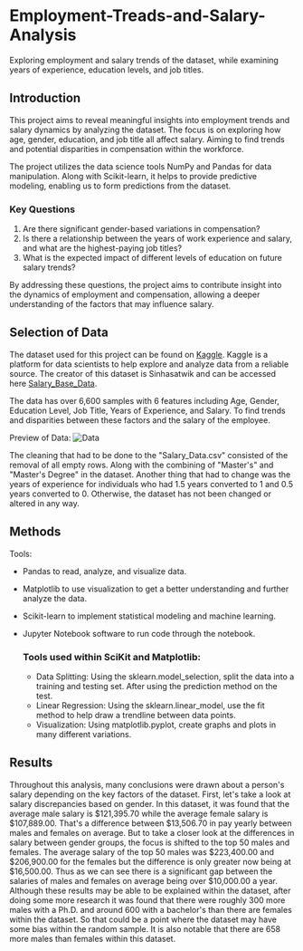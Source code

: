 # Employment-Treads-and-Salary-Analysis
Exploring employment and salary trends of the dataset, while examining years of experience, education levels, and job titles.

## Introduction

This project aims to reveal meaningful insights into employment trends and salary dynamics by analyzing the dataset. The focus is on exploring how age, gender, education, and job title all affect salary. Aiming to find trends and potential disparities in compensation within the workforce.

The project utilizes the data science tools NumPy and Pandas for data manipulation. Along with Scikit-learn, it helps to provide predictive modeling, enabling us to form predictions from the dataset.

### Key Questions

1. Are there significant gender-based variations in compensation?
2. Is there a relationship between the years of work experience and salary, and what are the highest-paying job titles?
3. What is the expected impact of different levels of education on future salary trends?

By addressing these questions, the project aims to contribute insight into the dynamics of employment and compensation, allowing a deeper understanding of the factors that may influence salary.

## Selection of Data

The dataset used for this project can be found on [Kaggle](https://www.kaggle.com/datasets). Kaggle is a platform for data scientists to help explore and analyze data from a reliable source. The creator of this dataset is Sinhasatwik and can be accessed here [Salary_Base_Data](https://www.kaggle.com/datasets/sinhasatwik/salary-base-data). 

The data has over 6,600 samples with 6 features including Age, Gender, Education Level, Job Title, Years of Experience, and Salary. To find trends and disparities between these factors and the salary of the employee. 

Preview of Data:
![Data](https://github.com/patela23ATWIT/Employment-Treads-and-Salary-Analysis/assets/90491468/c15a60a1-1a8d-4c48-82e7-2ef81d6b5b36)

The cleaning that had to be done to the "Salary_Data.csv" consisted of the removal of all empty rows. Along with the combining of "Master's" and "Master's Degree" in the dataset. Another thing that had to change was the years of experience for individuals who had 1.5 years converted to 1 and 0.5 years converted to 0. Otherwise, the dataset has not been changed or altered in any way. 

## Methods

Tools:
* Pandas to read, analyze, and visualize data.
* Matplotlib to use visualization to get a better understanding and further analyze the data.
* Scikit-learn to implement statistical modeling and machine learning.
* Jupyter Notebook software to run code through the notebook.

  ### Tools used within SciKit and Matplotlib:
  * Data Splitting: Using the sklearn.model_selection, split the data into a training and testing set. After using the prediction method on the test.
  * Linear Regression: Using the sklearn.linear_model, use the fit method to help draw a trendline between data points.
  * Visualization: Using matplotlib.pyplot, create graphs and plots in many different variations.

 ## Results
 
Throughout this analysis, many conclusions were drawn about a person's salary depending on the key factors of the dataset. First, let's take a look at salary discrepancies based on gender. In this dataset, it was found that the average male salary is $121,395.70 while the average female salary is $107,889.00. That's a difference between $13,506.70 in pay yearly between males and females on average. But to take a closer look at the differences in salary between gender groups, the focus is shifted to the top 50 males and females. The average salary of the top 50 males was $223,400.00 and $206,900.00 for the females but the difference is only greater now being at $16,500.00. Thus as we can see there is a significant gap between the salaries of males and females on average being over $10,000.00 a year. Although these results may be able to be explained within the dataset, after doing some more research it was found that there were roughly 300 more males with a Ph.D. and around 600 with a bachelor's than there are females within the dataset. So that could be a point where the dataset may have some bias within the random sample. It is also notable that there are 658 more males than females within this dataset. 
